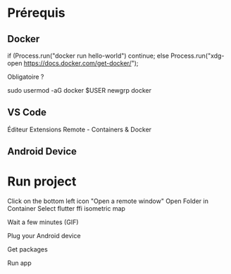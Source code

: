# Prérequis

## Docker
if (Process.run("docker run hello-world")
    continue;
else
    Process.run("xdg-open https://docs.docker.com/get-docker/");

<!-- sudo groupadd docker --> Obligatoire ?
sudo usermod -aG docker $USER
newgrp docker


## VS Code
Éditeur
Extensions Remote - Containers & Docker

## Android Device


# Run project
Click on the bottom left icon "Open a remote window"
Open Folder in Container
Select flutter ffi isometric map

Wait a few minutes (GIF)

Plug your Android device

Get packages

Run app